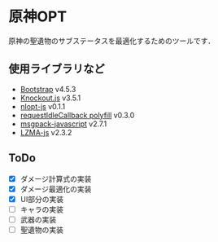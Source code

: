 # 原神OPT

原神の聖遺物のサブステータスを最適化するためのツールです．

## 使用ライブラリなど

+ [Bootstrap](https://getbootstrap.com/) v4.5.3
+ [Knockout.js](https://knockoutjs.com/) v3.5.1
+ [nlopt-js](https://github.com/BertrandBev/nlopt-js) v0.1.1
+ [requestIdleCallback polyfill](https://github.com/aFarkas/requestIdleCallback) v0.3.0
+ [msgpack-javascript](https://github.com/msgpack/msgpack-javascript) v2.7.1
+ [LZMA-js](https://github.com/LZMA-JS/LZMA-JS) v2.3.2

## ToDo

+ [x] ダメージ計算式の実装
+ [x] ダメージ最適化の実装
+ [x] UI部分の実装
+ [ ] キャラの実装
+ [ ] 武器の実装
+ [ ] 聖遺物の実装
